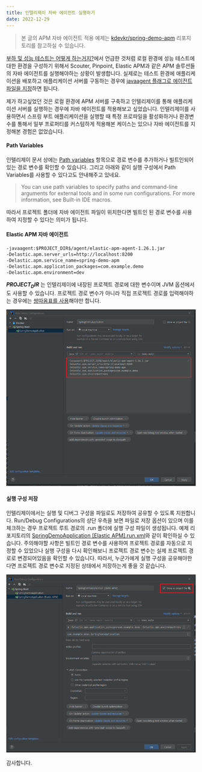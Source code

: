 ```yaml
---
title: 인텔리제이 자바 에이전트 실행하기
date: 2022-12-29
---
```


> 본 글의 APM 자바 에이전트 적용 예제는 [kdevkr/spring-demo-apm](https://github.com/kdevkr/spring-demo-apm) 리포지토리를 참고하실 수 있습니다.

[부하 및 성능 테스트는 어떻게 하는거지?](/load-testing/)에서 언급한 것처럼 로컬 환경에 성능 테스트에 대한 환경을 구성하기 위해서 Scouter, Pinpoint, Elastic APM과 같은 APM 솔루션들의 자바 에이전트를 실행해야하는 상황이 발생합니다. 실제로는 테스트 환경에 애플리케이션을 배포하고 애플리케이션 서버를 구동하는 경우에 [javaagent 플래그로 에이전트 파일을 지정](https://docs.newrelic.com/docs/apm/agents/java-agent/installation/include-java-agent-jvm-argument/#spring-boot)하면 됩니다.

제가 하고싶었던 것은 로컬 환경에 APM 서버를 구축하고 인텔리제이를 통해 애플리케이션 서버를 실행하는 경우에 자바 에이전트를 적용해보고 싶었습니다. 인텔리제이를 사용하면서 스프링 부트 애플리케이션을 실행할 때 특정 프로파일을 활성화하거나 환경변수를 통해서 일부 프로퍼티를 커스텀하게 적용해본 케이스는 있으나 자바 에이전트를 지정해본 경험은 없었습니다. 

#### Path Variables
인텔리제이 문서 상에는 [Path variables](https://www.jetbrains.com/help/idea/absolute-path-variables.html) 항목으로 경로 변수를 추가하거나 빌트인되어 있는 경로 변수를 확인할 수 있습니다. 그리고 아래와 같이 실행 구성에서 Path Variables를 사용할 수 있다고도 안내해주고 있네요.

> You can use path variables to specify paths and command-line arguments for external tools and in some run configurations. For more information, see Built-in IDE macros.

따라서 프로젝트 폴더에 자바 에이전트 파일이 위치한다면 빌트인 된 경로 변수를 사용하여 지정할 수 있다는 의미가 됩니다.

#### Elastic APM 자바 에이전트
```
-javaagent:$PROJECT_DIR$/agent/elastic-apm-agent-1.26.1.jar
-Delastic.apm.server_urls=http://localhost:8200
-Delastic.apm.service_name=spring-demo-apm
-Delastic.apm.application_packages=com.example.demo
-Delastic.apm.environment=dev
```

**$PROJECT_DIR$** 는 인텔리제이에 내장된 프로젝트 경로에 대한 변수이며 JVM 옵션에서도 사용할 수 있습니다. 프로젝트 경로 변수가 아니라 직접 프로젝트 경로를 입력해야하는 경우에는 [쌍따옴표를 사용](https://stackoverflow.com/a/45115316)해야만 합니다.

![](/images/posts/idea-javaagent/01.png)

#### 실행 구성 저장
인텔리제이에서는 실행 및 디버그 구성을 파일로도 저장하여 공유할 수 있도록 지원합니다. Run/Debug Configurations의 상단 우측을 보면 파일로 저장 옵션이 있으며 이를 체크하는 경우 프로젝트 루트 경로의 .run 폴더에 실행 구성 파일이 생성됩니다. 예제 리포지토리의 [SpringDemoApplication [Elastic APM].run.xml](https://github.com/kdevkr/spring-demo-apm/blob/main/.run/SpringDemoApplication%20%5BElastic%20APM%5D.run.xml)와 같이 확인하실 수 있습니다. 주의해야할 사항은 빌트인 경로 변수를 사용하여 프로젝트 경로를 자동으로 지정할 수 있었으나 실행 구성을 다시 확인해보니 프로젝트 경로 변수는 실제 프로젝트 경로로 변경되어있음을 확인할 수 있습니다. 따라서, 누군가에게 실행 구성을 공유해야한다면 프로젝트 경로 변수로 지정된 상태에서 저장하는게 좋을 것 같습니다.

![](/images/posts/idea-javaagent/02.png)

감사합니다.